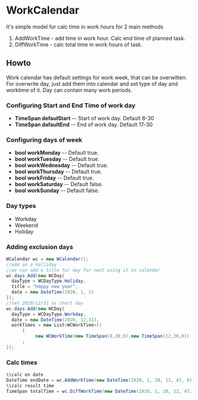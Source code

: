 # WorkCalendar
It's simple model for calc time in work hours for 2 main methods 
1. AddWorkTime - add time in work hour. Calc end time of planned task.
2. DiffWorkTime - calc total time in work hours of task.

## Howto
Work calendar has default settings for work week, that can be overwitten.
For overwrite day, just add them into calendar and set type of day and worktime of it.
Day can contain many work periods.
### Configuring Start and End Time of work day
- **TimeSpan defaulStart** -- Start of work day. Default 8-30
- **TimeSpan dafaultEnd** -- End of work day. Default 17-30
### Configuring days of week
- **bool workMonday** -- Default true.
- **bool workTuesday** -- Default true.
- **bool workWednesday** -- Default true.
- **bool workThursday** -- Default true.
- **bool workFriday** -- Default true.
- **bool workSaturday** -- Default false.
- **bool workSunday** -- Default false.
### Day types
- Workday
- Weekend
- Holiday

### Adding exclusion days
```C#
WCalendar wc = new WCalendar();
//add an a holliday
//we can add a title for day for next using it in calendar
wc.days.Add(new WCDay{
  dayType = WCDayType.Holiday,
  title = "Happy new year",
  date = new DateTime(2020, 1, 1)
});
//set 2020/12/31 as short day
wc.days.Add(new WCDay{
  dayType = WCDayType.Workday,
  date = new DateTime(2020, 12,31),
  workTimes = new List<WCWorkTime>()
      {
           new WCWorkTime(new TimeSpan(8,30,0),new TimeSpan(12,30,0))
      ;
});
```
### Calc times 
```C#
\\calc en date
DateTime endDate = wc.AddWorkTime(new DateTime(2020, 1, 20, 12, 47, 0),new TimeSpan(16,0,0));
\\calc result time 
TimeSpan totalTime = wc.DiffWorkTime(new DateTime(2020, 1, 20, 12, 47, 0),new DateTime(2020, 3, 10, 18, 12, 0));
```

